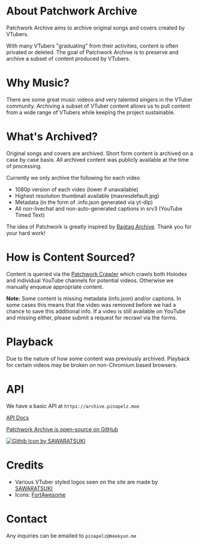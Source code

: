 # About Patchwork Archive
Patchwork Archive aims to archive original songs and covers created by VTubers.

With many VTubers "graduating" from their activities, content is often privated or deleted. The goal of Patchwork Archive is to preserve and archive a subset of content produced by VTubers.

# Why Music?
There are some great music videos and very talented singers in the VTuber community. Archiving a subset of VTuber content allows us to pull content from a wide range of VTubers while keeping the project sustainable.

# What's Archived?
Original songs and covers are archived. Short form content is archived on a case by case basis. All archived content was publicly available at the time of processing.

Currently we only archive the following for each video
- 1080p version of each video (lower if unavailable)
- Highest resolution thumbnail available (maxresdefault.jpg)
- Metadata (in the form of .info.json generated via yt-dlp)
- All non-livechat and non-auto-generated captions in srv3 (YouTube Timed Text)

The idea of Patchwork is greatly inspired by [Ragtag Archive](https://archive.ragtag.moe). Thank you for your hard work!

# How is Content Sourced?
Content is queried via the [Patchwork Crawler](https://github.com/Patchwork-Archive/Patchwork-Crawler) which crawls both Holodex and individual YouTube channels for potential videos. Otherwise we manually enqueue appropriate content.

**Note:** Some content is missing metadata (info.json) and/or captions. In some cases this means that the video was removed before we had a chance to save this additional info. If a video is still available on YouTube and missing either, please submit a request for recrawl via the forms.

# Playback
Due to the nature of how some content was previously archived. Playback for certain videos may be broken on non-Chromium based browsers.

# API
We have a basic API at `https://archive.pinapelz.moe`

[API Docs](https://knowledge.pinapelz.com/repos/patchwork-archive-api.html)

[Patchwork Archive is open-source on GitHub](https://github.com/Patchwork-Archive)

[![Githib Icon by SAWARATSUKI
](https://utfs.io/f/d9ea69df-607b-4a6a-a3cf-0c4dbb1b4139-za171f.png)
](https://github.com/Patchwork-Archive)

# Credits
- Various VTuber styled logos seen on the site are made by [SAWARATSUKI](https://github.com/SAWARATSUKI/ServiceLogos)
- Icons: [FortAwesome](https://github.com/FortAwesome/Font-Awesome)

# Contact
Any inquiries can be emailed to `pinapelz@moekyun.me`  
